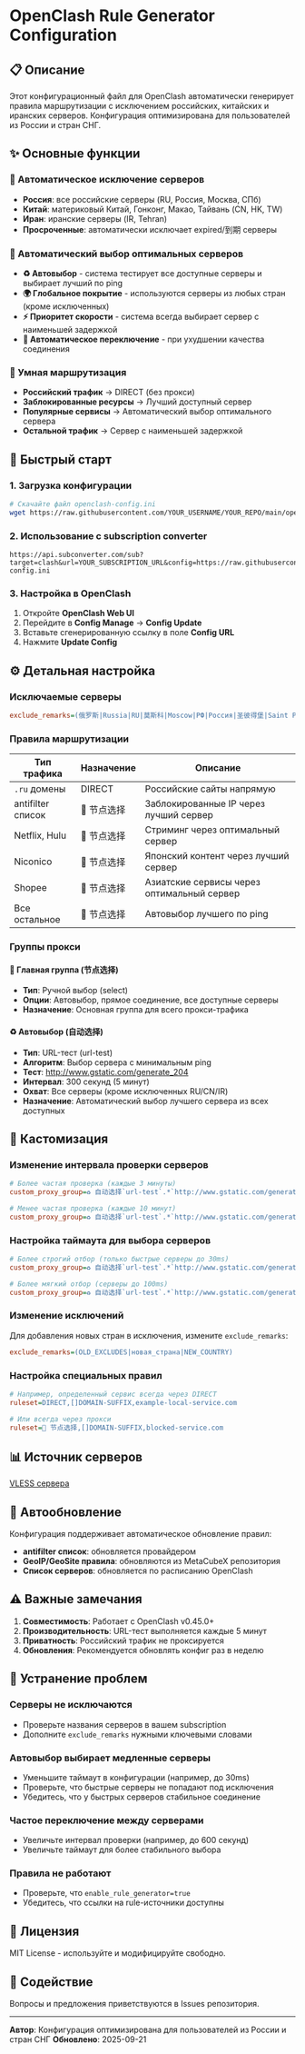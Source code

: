 # OpenClash Rule Generator Configuration

## 📋 Описание

Этот конфигурационный файл для OpenClash автоматически генерирует правила маршрутизации с исключением российских, китайских и иранских серверов. Конфигурация оптимизирована для пользователей из России и стран СНГ.

## ✨ Основные функции

### 🚫 Автоматическое исключение серверов
- **Россия**: все российские серверы (RU, Россия, Москва, СПб)
- **Китай**: материковый Китай, Гонконг, Макао, Тайвань (CN, HK, TW)
- **Иран**: иранские серверы (IR, Tehran)
- **Просроченные**: автоматически исключает expired/到期 серверы

### 🚀 Автоматический выбор оптимальных серверов
- **♻️ Автовыбор** - система тестирует все доступные серверы и выбирает лучший по ping
- **🌍 Глобальное покрытие** - используются серверы из любых стран (кроме исключенных)
- **⚡ Приоритет скорости** - система всегда выбирает сервер с наименьшей задержкой
- **🔄 Автоматическое переключение** - при ухудшении качества соединения

### 🎯 Умная маршрутизация
- **Российский трафик** → DIRECT (без прокси)
- **Заблокированные ресурсы** → Лучший доступный сервер
- **Популярные сервисы** → Автоматический выбор оптимального сервера
- **Остальной трафик** → Сервер с наименьшей задержкой

## 🚀 Быстрый старт

### 1. Загрузка конфигурации
```bash
# Скачайте файл openclash-config.ini
wget https://raw.githubusercontent.com/YOUR_USERNAME/YOUR_REPO/main/openclash-config.ini
```

### 2. Использование с subscription converter
```
https://api.subconverter.com/sub?target=clash&url=YOUR_SUBSCRIPTION_URL&config=https://raw.githubusercontent.com/YOUR_USERNAME/YOUR_REPO/main/openclash-config.ini
```

### 3. Настройка в OpenClash
1. Откройте **OpenClash Web UI**
2. Перейдите в **Config Manage** → **Config Update**
3. Вставьте сгенерированную ссылку в поле **Config URL**
4. Нажмите **Update Config**

## ⚙️ Детальная настройка

### Исключаемые серверы
```ini
exclude_remarks=(俄罗斯|Russia|RU|莫斯科|Moscow|РФ|Россия|圣彼得堡|Saint Petersburg|中国|China|CN|北京|Beijing|上海|Shanghai|广州|Guangzhou|深圳|Shenzhen|香港|HK|Hong Kong|澳门|Macau|台湾|Taiwan|TW|伊朗|Iran|IR|Tehran|德黑兰|过期|Expire|到期)
```

### Правила маршрутизации

| Тип трафика | Назначение | Описание |
|-------------|------------|----------|
| `.ru` домены | DIRECT | Российские сайты напрямую |
| antifilter список | 🚀 节点选择 | Заблокированные IP через лучший сервер |
| Netflix, Hulu | 🚀 节点选择 | Стриминг через оптимальный сервер |
| Niconico | 🚀 节点选择 | Японский контент через лучший сервер |
| Shopee | 🚀 节点选择 | Азиатские сервисы через оптимальный сервер |
| Все остальное | 🚀 节点选择 | Автовыбор лучшего по ping |

### Группы прокси

#### 🚀 Главная группа (节点选择)
- **Тип**: Ручной выбор (select)
- **Опции**: Автовыбор, прямое соединение, все доступные серверы
- **Назначение**: Основная группа для всего прокси-трафика

#### ♻️ Автовыбор (自动选择)  
- **Тип**: URL-тест (url-test)
- **Алгоритм**: Выбор сервера с минимальным ping
- **Тест**: http://www.gstatic.com/generate_204
- **Интервал**: 300 секунд (5 минут)
- **Охват**: Все серверы (кроме исключенных RU/CN/IR)
- **Назначение**: Автоматический выбор лучшего сервера из всех доступных

## 🔧 Кастомизация

### Изменение интервала проверки серверов
```ini
# Более частая проверка (каждые 3 минуты)
custom_proxy_group=♻️ 自动选择`url-test`.*`http://www.gstatic.com/generate_204`180,,50

# Менее частая проверка (каждые 10 минут) 
custom_proxy_group=♻️ 自动选择`url-test`.*`http://www.gstatic.com/generate_204`600,,50
```

### Настройка таймаута для выбора серверов
```ini
# Более строгий отбор (только быстрые серверы до 30ms)
custom_proxy_group=♻️ 自动选择`url-test`.*`http://www.gstatic.com/generate_204`300,,30

# Более мягкий отбор (серверы до 100ms)  
custom_proxy_group=♻️ 自动选择`url-test`.*`http://www.gstatic.com/generate_204`300,,100
```

### Изменение исключений
Для добавления новых стран в исключения, измените `exclude_remarks`:
```ini
exclude_remarks=(OLD_EXCLUDES|новая_страна|NEW_COUNTRY)
```

### Настройка специальных правил
```ini
# Например, определенный сервис всегда через DIRECT
ruleset=DIRECT,[]DOMAIN-SUFFIX,example-local-service.com

# Или всегда через прокси  
ruleset=🚀 节点选择,[]DOMAIN-SUFFIX,blocked-service.com
```

## 📊 Источник серверов

[VLESS сервера](https://github.com/NiREvil/vless)

## 🔄 Автообновление

Конфигурация поддерживает автоматическое обновление правил:
- **antifilter список**: обновляется провайдером
- **GeoIP/GeoSite правила**: обновляются из MetaCubeX репозитория
- **Список серверов**: обновляется по расписанию OpenClash

## ⚠️ Важные замечания

1. **Совместимость**: Работает с OpenClash v0.45.0+
2. **Производительность**: URL-тест выполняется каждые 5 минут
3. **Приватность**: Российский трафик не проксируется
4. **Обновления**: Рекомендуется обновлять конфиг раз в неделю

## 🐛 Устранение проблем

### Серверы не исключаются
- Проверьте названия серверов в вашем subscription
- Дополните `exclude_remarks` нужными ключевыми словами

### Автовыбор выбирает медленные серверы
- Уменьшите таймаут в конфигурации (например, до 30ms)
- Проверьте, что быстрые серверы не попадают под исключения
- Убедитесь, что у быстрых серверов стабильное соединение

### Частое переключение между серверами  
- Увеличьте интервал проверки (например, до 600 секунд)
- Увеличьте таймаут для более стабильного выбора

### Правила не работают
- Проверьте, что `enable_rule_generator=true`
- Убедитесь, что ссылки на rule-источники доступны

## 📝 Лицензия

MIT License - используйте и модифицируйте свободно.

## 🤝 Содействие

Вопросы и предложения приветствуются в Issues репозитория.

---

**Автор**: Конфигурация оптимизирована для пользователей из России и стран СНГ
**Обновлено**: 2025-09-21
